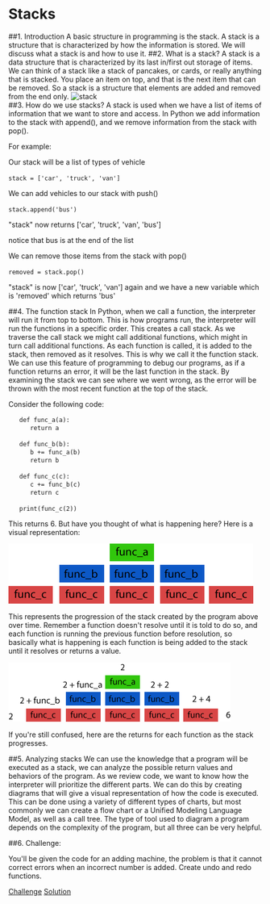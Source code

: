 # Stacks

##1. Introduction
   A basic structure in programming is the stack. A stack is a structure that is characterized by how the information is stored. We will discuss what a stack is and how to use it.
##2. What is a stack?
   A stack is a data structure that is characterized by its last in/first out storage of items. We can think of a stack like a stack of pancakes, or cards, or really anything that is stacked. You place an item on top, and that is the next item that can be removed. So a stack is a structure that elements are added and removed from the end only.
   ![stack](https://miro.medium.com/max/4800/0*pdhOeAK6wSh8ipTW.webp)   
##3. How do we use stacks?
   A stack is used when we have a list of items of information that we want to store and access. In Python we add information to the stack with append(), and we remove information from the stack with pop().
   
   For example:

   Our stack will be a list of types of vehicle

   `stack = ['car', 'truck', 'van']`

   We can add vehicles to our stack with push()
   
   `stack.append('bus')`
   
   "stack" now returns ['car', 'truck', 'van', 'bus']

   notice that bus is at the end of the list
   
   We can remove those items from the stack with pop()
   
   `removed = stack.pop()`

   "stack" is now ['car', 'truck', 'van'] again and we have a new variable which is 'removed' which returns 'bus'

##4. The function stack
   In Python, when we call a function, the interpreter will run it from top to bottom. This is how programs run, the interpreter will run the functions in a specific order.  This creates a call stack. As we traverse the call stack we might call additional functions, which might in turn call additional functions. As each function is called, it is added to the stack, then removed as it resolves. This is why we call it the function stack. We can use this feature of programming to debug our programs, as if a function returns an error, it will be the last function in the stack.  By examining the stack we can see where we went wrong, as the error will be thrown with the most recent function at the top of the stack.

   Consider the following code:
   ```
      def func_a(a):
         return a

      def func_b(b):
         b += func_a(b)
         return b

      def func_c(c):
         c += func_b(c)
         return c

      print(func_c(2))
   ```

   This returns 6. But have you thought of what is happening here?  Here is a visual representation:

   ![stack](./images/stack.png)

   This represents the progression of the stack created by the program above over time. Remember a function doesn't resolve until it is told to do so, and each function is running the previous function before resolution, so basically what is happening is each function is being added to the stack until it resolves or returns a value.

   ![stack with returns](./images/stack-with-return.png)

   If you're still confused, here are the returns for each function as the stack progresses.


##5. Analyzing stacks
   We can use the knowledge that a program will be executed as a stack, we can analyze the possible return values and behaviors of the program. As we review code, we want to know how the interpreter will prioritize the different parts. We can do this by creating diagrams that will give a visual representation of how the code is executed.  This can be done using a variety of different types of charts, but most commonly we can create a flow chart or a Unified Modeling Language Model, as well as a call tree.  The type of tool used to diagram a program depends on the complexity of the program, but all three can be very helpful.

##6. Challenge:

   You'll be given the code for an adding machine, the problem is that it cannot correct errors when an incorrect number is added. Create undo and redo functions.

   [Challenge](./examples/stack_example.py)
   [Solution](./examples/stack_solution.py)

